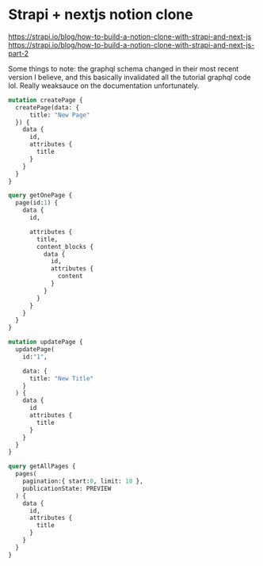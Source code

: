
# Strapi + nextjs notion clone

<https://strapi.io/blog/how-to-build-a-notion-clone-with-strapi-and-next-js>
<https://strapi.io/blog/how-to-build-a-notion-clone-with-strapi-and-next-js-part-2>

Some things to note: the graphql schema changed in their most recent version I believe, and this basically invalidated all the tutorial graphql code lol. Really weaksauce on the documentation unfortunately.

```graphql
mutation createPage {
  createPage(data: {
      title: "New Page"
  }) {
    data {
      id,
      attributes {
        title
      }
    }
  }
}

query getOnePage {
  page(id:1) {
    data {
      id,

      attributes {
        title,
        content_blocks {
          data {
            id,
            attributes {
              content
            }
          }
        }
      }
    }
  }
}

mutation updatePage {
  updatePage(
    id:"1",

    data: {
      title: "New Title"
    }
  ) {
    data {
      id
      attributes {
        title
      }
    }
  }
}

query getAllPages {
  pages(
    pagination:{ start:0, limit: 10 },
    publicationState: PREVIEW
  ) {
    data {
      id,
      attributes {
        title
      }
    }
  }
}
```
